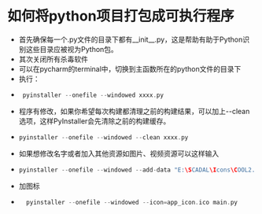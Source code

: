 # 如何将python项目打包成可执行程序
- 首先确保每一个.py文件的目录下都有__init__.py，这是帮助有助于Python识别这些目录应被视为Python包。
- 其次关闭所有杀毒软件
- 可以在pycharm的terminal中，切换到主函数所在的python文件的目录下
- 执行： 
- ```cpp
   pyinstaller --onefile --windowed xxxx.py
  ```
- 程序有修改，如果你希望每次构建都清理之前的构建结果，可以加上--clean选项，这样PyInstaller会先清除之前的构建缓存。
- ```cpp
  pyinstaller --onefile --windowed --clean xxxx.py
  ```
- 如果想修改名字或者加入其他资源如图片、视频资源可以这样输入
- ```cpp
  pyinstaller --onefile --windowed --add-data "E:\SCADAL\Icons\COOL2.mp4;Icons" --add-data "E:\SCADAL\Icons\cool3.mp4;Icons" --name xxxxxx xxxx.py
  ```
- 加图标
- ```cpp
    pyinstaller --onefile --windowed --icon=app_icon.ico main.py
  ```

